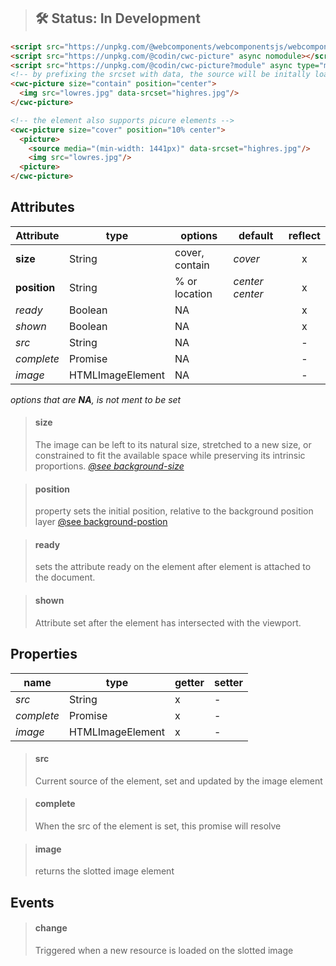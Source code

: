 > ## 🛠 Status: In Development
```html
<script src="https://unpkg.com/@webcomponents/webcomponentsjs/webcomponents-loader.js"></script>
<script src="https://unpkg.com/@codin/cwc-picture" async nomodule></script>
<script src="https://unpkg.com/@codin/cwc-picture?module" async type="module"></script>
<!-- by prefixing the srcset with data, the source will be initally loaded, then the srcset when the highres image is loaded  -->
<cwc-picture size="contain" position="center">
  <img src="lowres.jpg" data-srcset="highres.jpg"/>
</cwc-picture>

<!-- the element also supports picure elements -->
<cwc-picture size="cover" position="10% center">
  <picture>
    <source media="(min-width: 1441px)" data-srcset="highres.jpg"/>
    <img src="lowres.jpg"/>
  <picture>
</cwc-picture>
```
## Attributes
| Attribute | type  | options | default | reflect |
|---|---|---|----|:----:
| **size** | String | cover, contain| *cover* | x
| **position** | String | % or location | *center center* | x
| *ready* | Boolean | NA | | x
| *shown* | Boolean | NA | | x
| *src* | String | NA | | -
| *complete* | Promise | NA | | -
| *image* | HTMLImageElement | NA | | -

*options that are **NA**, is not ment to be set*

>#### size
> The image can be left to its natural size, stretched to a new size, or constrained to fit the available space while preserving its intrinsic proportions.
> *[@see background-size](https://developer.mozilla.org/en-US/docs/Web/CSS/background-size)*


>#### position
> property sets the initial position, relative to the background position layer
> [@see background-postion](https://developer.mozilla.org/en-US/docs/Web/CSS/background-position) 

>#### ready
>sets the attribute ready on the element after element is attached to the document.

>#### shown
>Attribute set after the element has intersected with the viewport.

## Properties
| name | type  | getter | setter
|---|---|---|----|
| *src* | String | x | -
| *complete* | Promise | x | -
| *image* | HTMLImageElement | x | -

>#### src
>Current source of the element, set and updated by the image element

>#### complete
>When the src of the element is set, this promise will resolve

>#### image
>returns the slotted image element

## Events

>#### change
>Triggered when a new resource is loaded on the slotted image
